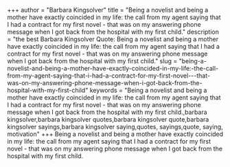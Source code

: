 +++
author = "Barbara Kingsolver"
title = "Being a novelist and being a mother have exactly coincided in my life: the call from my agent saying that I had a contract for my first novel - that was on my answering phone message when I got back from the hospital with my first child."
description = "the best Barbara Kingsolver Quote: Being a novelist and being a mother have exactly coincided in my life: the call from my agent saying that I had a contract for my first novel - that was on my answering phone message when I got back from the hospital with my first child."
slug = "being-a-novelist-and-being-a-mother-have-exactly-coincided-in-my-life:-the-call-from-my-agent-saying-that-i-had-a-contract-for-my-first-novel---that-was-on-my-answering-phone-message-when-i-got-back-from-the-hospital-with-my-first-child"
keywords = "Being a novelist and being a mother have exactly coincided in my life: the call from my agent saying that I had a contract for my first novel - that was on my answering phone message when I got back from the hospital with my first child.,barbara kingsolver,barbara kingsolver quotes,barbara kingsolver quote,barbara kingsolver sayings,barbara kingsolver saying,quotes, sayings,quote, saying, motivation"
+++
Being a novelist and being a mother have exactly coincided in my life: the call from my agent saying that I had a contract for my first novel - that was on my answering phone message when I got back from the hospital with my first child.
